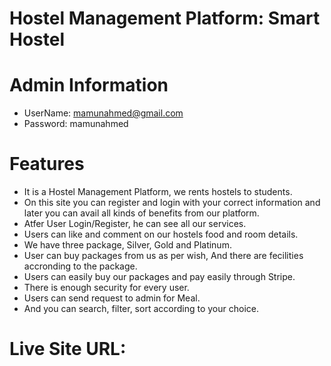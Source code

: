 # Hostel Management Platform: Smart Hostel

# Admin Information
- UserName: mamunahmed@gmail.com
- Password: mamunahmed
  
# Features
- It is a Hostel Management Platform, we rents hostels to students.
- On this site you can register and login with your correct information and later you can avail all kinds of benefits from our platform.
- Atfer User Login/Register, he can see all our services.
- Users can like and comment on our hostels food and room details.
- We have three package, Silver, Gold and Platinum. 
- User can buy packages from us as per wish, And there are fecilities accronding to the package.
- Users can easily buy our packages and pay easily through Stripe.
- There is enough security for every user.
- Users can send request to admin for Meal.
- And you can search, filter, sort according to your choice.
  
  

# Live Site URL: 
